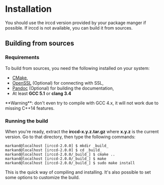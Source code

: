 # Installation

You should use the irccd version provided by your package manger if possible. If irccd is not available, you can build
it from sources.

## Building from sources

### Requirements

To build from sources, you need the following installed on your system:

  - [CMake](http://www.cmake.org),
  - [OpenSSL](https://www.openssl.org) (Optional) for connecting with SSL,
  - [Pandoc](http://pandoc.org) (Optional) for building the documentation,
  - At least **GCC 5.1** or **clang 3.4**

<div class="alert alert-warning" role="alert">
**Warning**: don't even try to compile with GCC 4.x, it will not work due to missing C++14 features.
</div>

### Running the build

When you're ready, extract the **irccd-x.y.z.tar.gz** where **x.y.z** is the current version. Go to that directory,
then type the following commands:

````
markand@localhost [irccd-2.0.0] $ mkdir _build_
markand@localhost [irccd-2.0.0] $ cd _build_
markand@localhost [irccd-2.0.0/_build_] $ cmake ..
markand@localhost [irccd-2.0.0/_build_] $ make
markand@localhost [irccd-2.0.0/_build_] $ sudo make install
````

This is the quick way of compiling and installing. It's also possible to set some options to customize the build.
